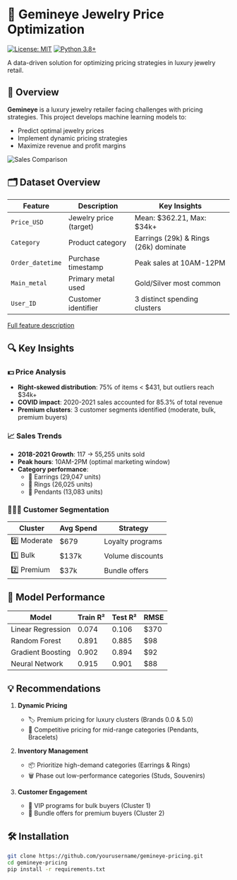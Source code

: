 # 💎 Gemineye Jewelry Price Optimization

[![License: MIT](https://img.shields.io/badge/License-MIT-yellow.svg)](https://opensource.org/licenses/MIT)
[![Python 3.8+](https://img.shields.io/badge/Python-3.8%2B-blue.svg)](https://www.python.org/)

A data-driven solution for optimizing pricing strategies in luxury jewelry retail.

## 📖 Overview
**Gemineye** is a luxury jewelry retailer facing challenges with pricing strategies. This project develops machine learning models to:
- Predict optimal jewelry prices
- Implement dynamic pricing strategies
- Maximize revenue and profit margins

![Sales Comparison](https://via.placeholder.com/600x300?text=Sales+Trend+Visualization)

## 🗂️ Dataset Overview
| Feature | Description | Key Insights |
|---------|-------------|--------------|
| `Price_USD` | Jewelry price (target) | Mean: $362.21, Max: $34k+ |
| `Category` | Product category | Earrings (29k) & Rings (26k) dominate |
| `Order_datetime` | Purchase timestamp | Peak sales at 10AM-12PM |
| `Main_metal` | Primary metal used | Gold/Silver most common |
| `User_ID` | Customer identifier | 3 distinct spending clusters |

[Full feature description](#dataset-details)

## 🔍 Key Insights

### 💵 Price Analysis
- **Right-skewed distribution**: 75% of items < $431, but outliers reach $34k+
- **COVID impact**: 2020-2021 sales accounted for 85.3% of total revenue
- **Premium clusters**: 3 customer segments identified (moderate, bulk, premium buyers)

### 📈 Sales Trends
- **2018-2021 Growth**: 117 → 55,255 units sold
- **Peak hours**: 10AM-2PM (optimal marketing window)
- **Category performance**: 
  - 🥇 Earrings (29,047 units)
  - 🥈 Rings (26,025 units)
  - 🥉 Pendants (13,083 units)

### 🧑🤝🧑 Customer Segmentation
| Cluster | Avg Spend | Strategy |
|---------|-----------|----------|
| 0️⃣ Moderate | $679 | Loyalty programs |
| 1️⃣ Bulk | $137k | Volume discounts |
| 2️⃣ Premium | $37k | Bundle offers |

## 🧠 Model Performance
| Model | Train R² | Test R² | RMSE |
|-------|----------|---------|------|
| Linear Regression | 0.074 | 0.106 | $370 |
| Random Forest | 0.891 | 0.885 | $98 |
| Gradient Boosting | 0.902 | 0.894 | $92 |
| Neural Network | 0.915 | 0.901 | $88 |

## 💡 Recommendations
1. **Dynamic Pricing**
   - 🏷️ Premium pricing for luxury clusters (Brands 0.0 & 5.0)
   - 🎯 Competitive pricing for mid-range categories (Pendants, Bracelets)

2. **Inventory Management**
   - 📦 Prioritize high-demand categories (Earrings & Rings)
   - 🗑️ Phase out low-performance categories (Studs, Souvenirs)

3. **Customer Engagement**
   - 💎 VIP programs for bulk buyers (Cluster 1)
   - 🎁 Bundle offers for premium buyers (Cluster 2)

## 🛠️ Installation
```bash
git clone https://github.com/yourusername/gemineye-pricing.git
cd gemineye-pricing
pip install -r requirements.txt

